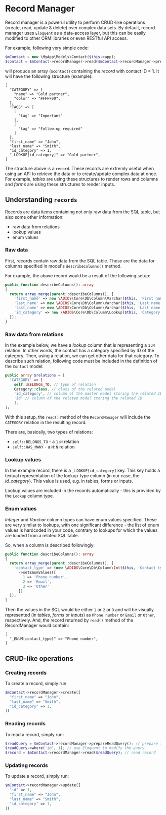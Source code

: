 # Record Manager

Record manager is a powerul utility to perform CRUD-like operations (create, read, update & delete) over complex data sets. By default, record manager uses `Eloquent` as a data-access layer, but this can be easily modified to other ORM libraries or even RESTful API access.

For example, following very simple code:

```php
$mContact = new \MyApp\Models\Contact($this->app);
$contact = $mContact->recordManager->read($mContact->recordManager->prepareReadQuery()->where('id', 1));
```

will produce an array (`$contact`) containing the *record* with contact ID = 1. It will have the following structure (example):

```
[
  "CATEGORY" => [
    "name" => "Gold partner",
    "color" => "#FFFF00",
  ],
  "TAGS" => [
    [
      "tag" => "Important"
    ],
    [
      "tag" => "Follow-up required"
    ]
  ],
  "first_name" => "John",
  "last_name" => "Smith",
  "id_category" => 1,
  "_LOOKUP[id_category]" => "Gold partner",
]
```

The structure above is a `record`. These records are extremly useful when using an API to retrieve the data or to create/update complex data at once. For example, *tables* are using these structures to render rows and columns and *forms* are using these structures to render inputs.

## Understanding `records`

Records are data items containing not only raw data from the SQL table, but also some other information:

  * raw data from relations
  * lookup values
  * enum values

### Raw data

First, records contain raw data from the SQL table. These are the data for columns specified in model's `describeColumns()` method.

For example, the above record would be a result of the following setup:

```php
public function describeColumns(): array
{
  return array_merge(parent::describeColumns(), [
    'first_name' => new \ADIOS\Core\Db\Column\Varchar($this, 'First name'),
    'last_name' => new \ADIOS\Core\Db\Column\Varchar($this, 'Last name'),
    'last_name' => new \ADIOS\Core\Db\Column\Varchar($this, 'Last name'),
    'id_category' => new \ADIOS\Core\Db\Column\Lookup($this, 'Category', Category::class),
  ]);
}
```

### Raw data from relations

In the example below, we have a *lookup* column that is representing a `1:N` relation. In other words, the contact has a category specified by ID of the category. Then, using a relation, we can get other data for that category. To describe such relation, following code must be included in the definition of the `Contact` model:

```php
public array $relations = [
  'CATEGORY' => [
    self::BELONGS_TO, // type of relation
    Category::class, // class of the related model
    'id_category', // column of the master model storing the related ID
    'id' // column of the related model storing the related ID
    ],
];
```

With this setup, the `read()` method of the `RecordManager` will include the `CATEGORY` relation in the resulting record.

There are, basically, two types of relations:

  * `self::BELONGS_TO` - a `1:N` relation
  * `self::HAS_MANY` - a `M:N` relation

### Lookup values

In the example record, there is a `_LOOKUP[id_category]` key. This key holds a textual representation of the lookup-type column (in our case, the *id_category*). This value is used, e.g. in tables, forms or inputs.

Lookup values are included in the records automatically - this is provided by the `Lookup` column type.

### Enum values

*Integer* and *Varchar* column types can have enum values specified. These are very similar to lookups, with one significant difference - the list of enum values is hardcoded in your code, contrary to lookups for which the values are loaded from a related SQL table.

So, when a column is described followingly:

```php
public function describeColumns(): array
{
  return array_merge(parent::describeColumns(), [
    'contact_type' => (new \ADIOS\Core\Db\Column\Int($this, 'Contact type')),
      ->setEnumValues([
        1 => 'Phone number',
        2 => 'Email',
        3 => 'Other'
      ])
  ]);
}
```

Then the values in the SQL would be either `1` or `2` or `3` and will be visually represented (in *tables*, *forms* or *inputs*) as `Phone number` or `Email` or `Other`, respectively. And, the record returned by `read()` method of the RecordManager would contain:

```
[
  "_ENUM[contact_type]" => "Phone number",
]
```

## CRUD-like operations

### Creating records

To create a record, simply run:

```php
$mContact->recordManager->create([
  "first_name" => "John",
  "last_name" => "Smith",
  "id_category" => 1,
])
```

### Reading records

To read a record, simply run:

```php
$readQuery = $mContact->recordManager->prepareReadQuery(); // prepare the query for reading
$readQuery->where('id', 1); // use Eloquent to modify the query
$record = $mContact->recordManager->read($readQuery); // read record
```

### Updating records

To update a record, simply run:

```php
$mContact->recordManager->update([
  "id" => 1,
  "first_name" => "John",
  "last_name" => "Smith",
  "id_category" => 1,
])
```
